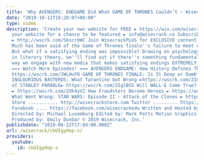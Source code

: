 ```yaml
---
title: 'Why AVENGERS: ENDGAME Did What GAME OF THRONES Couldn’t – Wisecrack Vlog'
date: "2019-10-11T16:20:07+08:00"
type: video
description: 'Create your own website for FREE ► https://wix.com/wisecrack Send us
  your website for a chance to be featured ► info@wisecrack.co Subscribe to Wisecrack!
  ► http://wscrk.com/SbscrbWC Join WisecrackPLUS for EXCLUSIVE content! ► http://wscrk.com/YtWcPls
  Much has been said of the Game of Thrones finale''s failure to meet expectations.
  But what if a satisfying ending was impossible? Drawing on psychology and developments
  in literary theory, we''ll find out if there''s something fundamental about the
  way we engage with new media that makes satisfying endings EXTREMELY difficult.
  === Watch More Episodes! === AVENGERS ENDGAME: How History Defines The Avengers►
  https://wscrk.com/2WLHvFR GAME OF THRONES FINALE: Is It Deep or Dumb? ► https://wscrk.com/2Zb7VNT
  INGLOURIOUS BASTERDS: What Tarantino Got Wrong ►https://wscrk.com/2InW35E The Philosophy
  of STANLEY PARABLE► https://wscrk.com/2IglBS5 Will WALL-E Come True? (vs. STAR TREK)
  ► https://wscrk.com/2Xh4yV2 How Fraudsters Become Heroes ► https://wscrk.com/2YS0GdO
  What Went Wrong: STAR WARS: Episode II – Attack of the Clones ► https://wscrk.com/2Wi1qen
  Store ........... http://wisecrackstore.com Twitter ......... https://twitter.com/wisecrack
  Facebook .... https://facebook.com/wisecrackedu Written and Hosted by: Jared Bauer
  Directed by: Michael Luxemburg Edited by: Mark Potts Motion Graphics by: Drew Levin
  Produced by: Emily Dunbar © 2019 Wisecrack, Inc.'
publishdate: "2019-06-22T17:04:00.000Z"
url: /wisecrack/cbUIgyHep-s/
providers:
  youtube:
    id: cbUIgyHep-s
---
```

